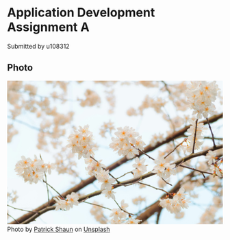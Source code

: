 # Application Development Assignment A

Submitted by u108312

## Photo
![Spring blossoms](patrick-shaun-unsplash.jpg)
Photo by [Patrick Shaun](https://unsplash.com/@xiexianghua) on [Unsplash](https://unsplash.com/photos/a-close-up-of-a-tree-with-white-flowers-Ih3b1mvt5DY?utm_content=creditCopyText&utm_medium=referral&utm_source=unsplash)